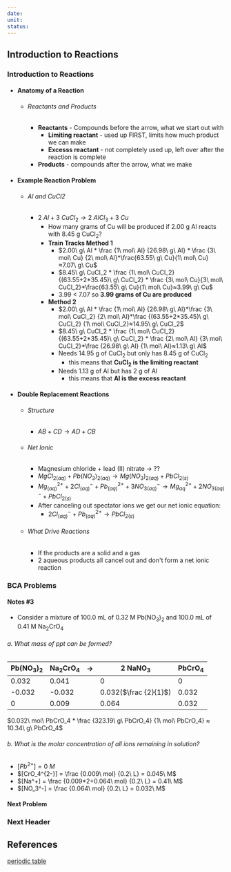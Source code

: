 ```yaml
---
date: 
unit: 
status:
---
```

## Introduction to Reactions
### Introduction to Reactions
- #### Anatomy of a Reaction
	- ###### Reactants and Products
		- **Reactants** - Compounds before the arrow, what we start out with
			- **Limiting reactant** - used up FIRST, limits how much product we can make
			- **Excesss reactant** - not completely used up, left over after the reaction is complete
		- **Products** - compounds after the arrow, what we make
- #### Example Reaction Problem
	- ###### Al and CuCl2
		- $2\ Al + 3\ CuCl_2 \rightarrow 2\ AlCl_3 + 3\ Cu$
			- How many grams of Cu will be produced if 2.00 g Al reacts with 8.45 g CuCl<sub>2</sub>?
			- **Train Tracks Method 1** 
				- $2.00\ g\ Al * \frac {1\ mol\ Al} {26.98\ g\ Al} * \frac {3\ mol\ Cu} {2\ mol\ Al}*\frac{63.55\ g\ Cu}{1\ mol\ Cu}≈7.07\ g\ Cu$
				- $8.45\ g\ CuCl_2 * \frac {1\ mol\ CuCl_2} {(63.55+2*35.45)\ g\ CuCl_2} * \frac {3\ mol\ Cu}{3\ mol\ CuCl_2}*\frac{63.55\ g\ Cu}{1\ mol\ Cu}≈3.99\ g\ Cu$
				- 3.99 < 7.07 so **3.99 grams of Cu are produced**
			- **Method 2**
				- $2.00\ g\ Al * \frac {1\ mol\ Al} {26.98\ g\ Al}*\frac {3\ mol\ CuCl_2} {2\ mol\ Al}*\frac {(63.55+2*35.45)\ g\ CuCl_2} {1\ mol\ CuCl_2}≈14.95\ g\ CuCl_2$
				- $8.45\ g\ CuCl_2 * \frac {1\ mol\ CuCl_2} {(63.55+2*35.45)\ g\ CuCl_2} * \frac {2\ mol\ Al} {3\ mol\ CuCl_2}*\frac {26.98\ g\ Al} {1\ mol\ Al}≈1.13\ g\ Al$
				- Needs 14.95 g of CuCl<sub>2</sub> but only has 8.45 g of CuCl<sub>2</sub>
					- this means that **CuCl<sub>2</sub> is the limiting reactant**
				- Needs 1.13 g of Al but has 2 g of Al
					- this means that **Al is the excess reactant**
- #### Double Replacement Reactions
	- ###### Structure
		- $AB + CD \rightarrow AD + CB$
	- ###### Net Ionic
		- Magnesium chloride + lead (II) nitrate $\rightarrow$ ??
		- $MgCl_{2(aq)}+Pb(NO_3)_{2(aq)} \rightarrow Mg(NO_3)_{2(aq)} + PbCl_{2(s)}$
		- $Mg^{2+}_{(aq)}+2Cl^-_{(aq)}+Pb^{2+}_{(aq)}+3NO_{3(aq)}^-\rightarrow Mg^{2+}_{aq}+2NO_{3(aq)}^-+PbCl_{2(s)}$
		- After canceling out spectator ions we get our net ionic equation:
			- $2Cl^-_{(aq)}+Pb^{2+}_{(aq)}\rightarrow PbCl_{2(s)}$
	- ###### What Drive Reactions
		- If the products are a solid and a gas
		- 2 aqueous products all cancel out and don't form a net ionic reaction


### BCA Problems
#### Notes #3
- Consider a mixture of 100.0 mL of 0.32 M Pb(NO<sub>3</sub>)<sub>2</sub> and 100.0 mL of 0.41 M Na<sub>2</sub>CrO<sub>4</sub>
###### a. What mass of ppt can be formed?

| Pb(NO<sub>3</sub>)<sub>2</sub> | Na<sub>2</sub>CrO<sub>4</sub> | $\rightarrow$ | 2 NaNO<sub>3</sub>    | PbCrO<sub>4</sub> |
| ------------------------------ | ----------------------------- | ------------- | --------------------- | ----------------- |
| 0.032                          | 0.041                         |               | 0                     | 0                 |
| -0.032                         | -0.032                        |               | 0.032($\frac {2}{1}$) | 0.032             |
| 0                              | 0.009                         |               | 0.064                 | 0.032             |
$0.032\ mol\ PbCrO_4 * \frac {323.19\ g\ PbCrO_4} {1\ mol\ PbCrO_4} ≈ 10.34\ g\ PbCrO_4$
###### b. What is the molar concentration of all ions remaining in solution?

- $[Pb^{2+}] = 0\ M$
- $[CrO_4^{2-}] = \frac {0.009\ mol} {0.2\ L} = 0.045\ M$
- $[Na^+] = \frac {0.009*2+0.064\ mol} {0.2\ L} = 0.41\ M$
- $[NO_3^-] = \frac {0.064\ mol} {0.2\ L} = 0.032\ M$


#### Next Problem
### Next Header
## References
[periodic table](https://www.foxxlifesciences.com/pages/periodic-table-of-elements-chart)

